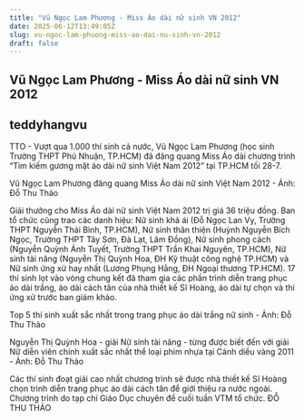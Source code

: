 ```yaml
---
title: "Vũ Ngọc Lam Phương - Miss Áo dài nữ sinh VN 2012"
date: 2025-06-12T13:49:05Z
slug: vu-ngoc-lam-phuong-miss-ao-dai-nu-sinh-vn-2012
draft: false
---
```


## Vũ Ngọc Lam Phương - Miss Áo dài nữ sinh VN 2012

## teddyhangvu

TTO - Vượt qua 1.000 thí sinh cả nước, Vũ Ngọc Lam Phương (học sinh Trường THPT Phú Nhuận, TP.HCM) đã đăng quang Miss Áo dài chương trình “Tìm kiếm gương mặt áo dài nữ sinh Việt Nam 2012” tại TP.HCM tối 28-7.


Vũ Ngọc Lam Phương đăng quang Miss Áo dài nữ sinh Việt Nam 2012 - Ảnh: Đỗ Thu Thảo

Giải thưởng cho Miss Áo dài nữ sinh Việt Nam 2012 trị giá 36 triệu đồng.
Ban tổ chức cũng trao các danh hiệu: Nữ sinh khả ái (Đỗ Ngọc Lan Vy, Trường THPT Nguyễn Thái Bình, TP.HCM), Nữ sinh thân thiện (Huỳnh Nguyễn Bích Ngọc, Trường THPT Tây Sơn, Đà Lạt, Lâm Đồng), Nữ sinh phong cách (Nguyễn Quỳnh Ánh Tuyết, Trường THPT Trần Khai Nguyên, TP.HCM), Nữ sinh tài năng (Nguyễn Thị Quỳnh Hoa, ĐH Kỹ thuật công nghệ TP.HCM) và Nữ sinh ứng xử hay nhất (Lương Phụng Hằng, ĐH Ngoại thương TP.HCM).
17 thí sinh lọt vào vòng chung kết đã tham gia các phần trình diễn trang phục áo dài trắng, áo dài cách tân của nhà thiết kế Sĩ Hoàng, áo dài tự chọn và thi ứng xử trước ban giám khảo.


Top 5 thí sinh xuất sắc nhất trong trang phục áo dài trắng nữ sinh - Ảnh: Đỗ Thu Thảo



Nguyễn Thị Quỳnh Hoa - giải Nữ sinh tài năng - từng được biết đến với giải Nữ diễn viên chính xuất sắc nhất thể loại phim nhựa tại Cánh diều vàng 2011 - Ảnh: Đỗ Thu Thảo

Các thí sinh đoạt giải cao nhất chương trình sẽ được nhà thiết kế Sĩ Hoàng chọn trình diễn trang phục áo dài cách tân để giới thiệu ra nước ngoài.
Chương trình do tạp chí Giáo Dục chuyên đề cuối tuần VTM tổ chức.
ĐỖ THU THẢO​